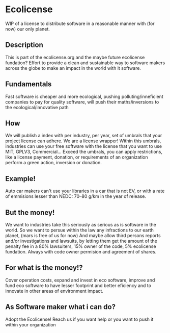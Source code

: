 # Ecolicense
WIP of a license to distribute software in a reasonable manner with (for now) our only planet.

## Description
This is part of the ecolicense.org and the maybe future ecolicense fundation? Effort to provide a clean and sustainable way to software makers across the globe to make an impact in the world with it software.

## Fundamentals
Fast software is cheaper and more ecological, pushing polluting/inneficient companies to pay for quality software, will push their maths/inversions to the ecological/innovative path

## How
We will publish a index with per industry, per year, set of umbrals that your project license can adhere.
We are a license wrapper!
Within this umbrals, industries can use your free software with the license that you want to use MIT, GPLV3, Commercial...
Exceed the umbrals, you can apply restrictions, like a license payment, donation, or requirements of an organization perform a green action, inversion or donation.

## Example!
Auto car makers can't use your libraries in a car that is not EV, or with a rate of emmisions lesser than NEDC: 70–80 g/km in the year of release.

## But the money!
We want to industries take this seriously as serious as is software in the world.
So we want to persue within the law any infractions to our earth planet, (mars is free of us for now)
And maybe allow third persons reports and/or investigations and lawsuits, by letting them get the amount of the penalty fee in a 80% lawsuiters, 15% owner of the code, 5% ecolicense fundation. Always with code owner permision and agreement of shares.

## For what is the money!?
Cover operation costs, expand and invest in eco software, improve and fund eco software to have lesser footprint and better eficiency and to innovate in other areas of environment impact.

## As Software maker what i can do?
Adopt the Ecolicense! Reach us if you want help or you want to push it within your organization
